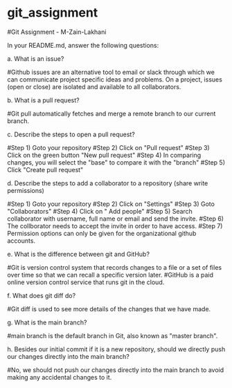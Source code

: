 # git_assignment
#Git Assignment - M-Zain-Lakhani

In your README.md, answer the following questions:

a. What is an issue?

#Github issues are an alternative tool to email or slack through which we can communicate project specific ideas and problems. On a project, issues (open or close) are isolated and available to all collaborators.

b. What is a pull request?

#Git pull automatically fetches and merge a remote branch to our current branch.

c. Describe the steps to open a pull request?

#Step 1) Goto your repository
#Step 2) Click on "Pull request"
#Step 3) Click on the green button "New pull request"
#Step 4) In comparing changes, you will select the "base" to compare it with the "branch"
#Step 5) Click "Create pull request"


d. Describe the steps to add a collaborator to a repository (share write permissions)

#Step 1) Goto your repository
#Step 2) Click on "Settings"
#Step 3) Goto "Collaborators"
#Step 4) Click on " Add people"
#Step 5) Search collaborator with username, full name or email and send the invite.
#Step 6) The collborator needs to accept the invite in order to have access.
#Step 7) Permission options can only be given for the organizational github accounts.

e. What is the difference between git and GitHub?

#Git is version control system that records changes to a file or a set of files over time so that we can recall a specific version later.
#GitHub is a paid online version control service that runs git in the cloud.

f. What does git diff do?

#Git diff is used to see more details of the changes that we have made.

g. What is the main branch?

#main branch is the default branch in Git, also known as "master branch".

h. Besides our initial commit if it is a new repository, should we directly push our changes directly into the main branch?

#No, we should not push our changes directly into the main branch to avoid making any accidental changes to it.
